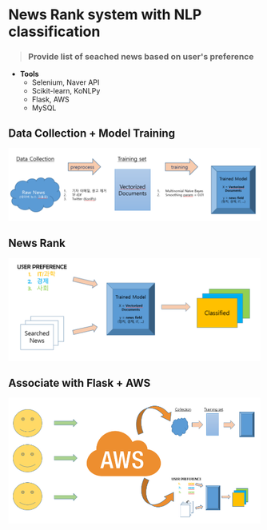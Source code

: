 # News Rank system with NLP classification
> ### Provide list of seached news based on user's preference

- **Tools**
  - Selenium, Naver API
  - Scikit-learn, KoNLPy
  - Flask, AWS
  - MySQL

  
## Data Collection + Model Training

<img src='img/news_rec.png'>

## News Rank

<img src='img/news_rank.PNG'>

## Associate with Flask + AWS

<img src='img/news_aws.PNG'>